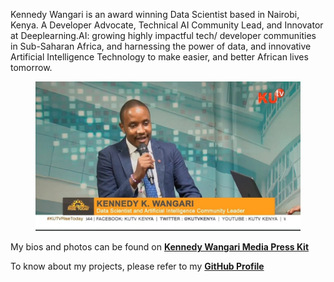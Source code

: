 
Kennedy Wangari is an award winning Data Scientist based in Nairobi, Kenya. A Developer Advocate, Technical AI Community Lead, and Innovator at Deeplearning.AI: growing highly impactful tech/ developer communities in Sub-Saharan Africa, and harnessing the power of data, and innovative Artificial Intelligence Technology to make easier, and better African lives tomorrow.
<center>
  <figure>
    <img src="https://raw.githubusercontent.com/kennedykwangari/kennedykwangari.github.io/master/images/kennedykwangari.jpg">
      </figure>
</center>

My bios and photos can be found on [**Kennedy Wangari Media Press Kit**](https://drive.google.com/drive/folders/1aRmzvd4gwHbwlSXb1sEYfWW-cuyEjvHg?usp=sharing)

To know about my projects, please refer to my [**GitHub Profile**](https://github.com/kennedykwangari)
